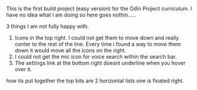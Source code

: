 This is the first build project (easy version) for the Odin Project curriculum. I have no idea what I am doing so here goes nothin.....

3 things I am not fully happy with.

1. Icons in the top right. I could not get them to move down and really center to the rest of the line.
	Every time i found a way to move them down it would move all the icons on the right.
2. I could not get the mic icon for voice search within the search bar.
3. The settings link at the bottom right doesnt underline when you hover over it.

how its put together
the top bits are 2 horizontal lists one is floated right.
